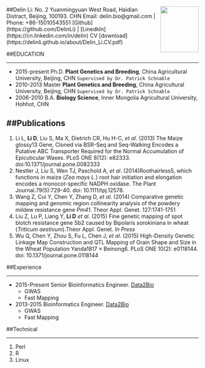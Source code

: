 
<div align="center">
<img src="file:/Users/Delin/Documents/GitHub/delinli.github.io/pic/delin.jpg" width = "100" height = "120" alt="" align=right />
</div>
##Delin Li:
No. 2 Yuanmingyuan West Road, Haidian Distract, Beijing, 100193. CHN    
Email: delin.bio@gmail.com | Phone: +86-15010543551    
[Github](https://github.com/DelinLi) | [LinedkIn](https://cn.linkedin.com/in/delin)    
CV [download](https://delinli.github.io/about/Delin_Li.CV.pdf)  

##EDUCATION
*** 
* 2015-present Ph.D. **Plant Genetics and Breeding**, China Agricultural University, Beijing, CHN `Supervised by Dr. Patrick Schnable` 
* 2010-2013 Master **Plant Genetics and Breeding**, China Agricultural University, Beijing, CHN `Supervised by Dr. Patrick Schnable` 
* 2006-2010	B.A. **Biology Science**, Inner Mongolia Agricultural University, Hohhot, CHN

##Publications
---
1. Li L, **Li D**, Liu S, Ma X, Dietrich CR, Hu H-C, *et al*. (2013) The Maize glossy13 Gene, Cloned via BSR-Seq and Seq-Walking Encodes a Putative ABC Transporter Required for the Normal Accumulation of Epicuticular Waxes. PLoS ONE 8(12): e82333. doi:10.1371/journal.pone.0082333
2. Nestler J, Liu S, Wen TJ, Paschold A, *et al*. (2014)Roothairless5, which functions in maize (*Zea mays L.*) root hair initiation and elongation encodes a monocot-specific NADPH oxidase. The Plant Journal.79(5):729-40. doi: 10.1111/tpj.12578. 
3. Wang Z, Cui Y, Chen Y, Zhang D, *et al*. (2014) Comparative genetic mapping and genomic region collinearity analysis of the powdery mildew resistance gene *Pm41*. Theor Appl. Genet. 127:1741-1751
4. Liu Z, Lu P, Liang Y, **Li D** *et al*. (2015) Fine genetic mapping of spot blotch resistance gene Sb2 caused by Bipolaris sorokiniana in wheat (*Triticum aestivum*).Theor Appl. Genet. *In Press*
5.  Wu Q, Chen Y, Zhou S, Fu L, Chen J, *et al*. (2015) High-Density Genetic Linkage Map Construction and QTL Mapping of Grain Shape and Size in the Wheat Population Yanda1817 × Beinong6. PLoS ONE 10(2): e0118144. doi: 10.1371/journal.pone.0118144 

##Experience
***
+ 2015-Present Senior Bioinformatics Engineer. [Data2Bio](http://www.data2bio.com/)
	- GWAS
	- Fast Mapping
+ 2013-2015 Bioinformatics Engineer. [Data2Bio](http://www.data2bio.com/)
	- GWAS
	- Fast Mapping

##Technical
***
1. Perl
2. R
3. Linux


